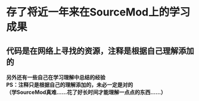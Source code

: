 # 存了将近一年来在SourceMod上的学习成果 #
## 代码是在网络上寻找的资源，注释是根据自己理解添加的 ##
**另外还有一些自己在学习理解中总结的经验**<br>
**PS：注释只是根据自己的理解添加的，未必一定是对的**<br>
**（学SourceMod真难……花了好长时间才能理解一点点的东西……）**
